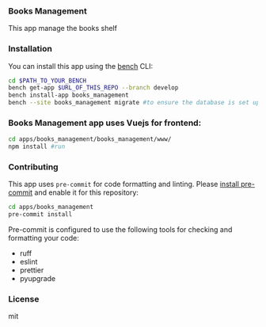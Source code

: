 ### Books Management

This app manage the books shelf

### Installation

You can install this app using the [bench](https://github.com/frappe/bench) CLI:

```bash
cd $PATH_TO_YOUR_BENCH
bench get-app $URL_OF_THIS_REPO --branch develop
bench install-app books_management
bench --site books_management migrate #to ensure the database is set up correctly
```
### Books Management app uses Vuejs for frontend:
```bash
cd apps/books_management/books_management/www/
npm install #run
```

### Contributing

This app uses `pre-commit` for code formatting and linting. Please [install pre-commit](https://pre-commit.com/#installation) and enable it for this repository:

```bash
cd apps/books_management
pre-commit install
```

Pre-commit is configured to use the following tools for checking and formatting your code:

- ruff
- eslint
- prettier
- pyupgrade

### License

mit

